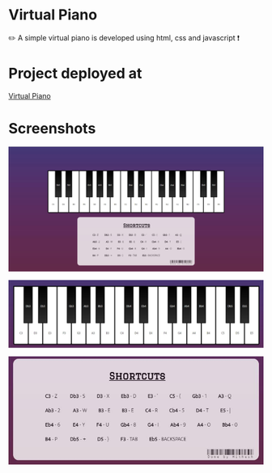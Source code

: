 # Virtual Piano
✏️ A simple virtual piano is developed using html, css and javascript ❗

# Project deployed at

<a href="https://mithesh14.github.io/Github-profile/">Virtual Piano</a>

# Screenshots

![screenshots](https://github.com/Mithesh14/Virtual-piano/blob/main/images/image1.jpg)

![screenshots](https://github.com/Mithesh14/Virtual-piano/blob/main/images/image2.jpg)

![screenshots](https://github.com/Mithesh14/Virtual-piano/blob/main/images/image3.jpg)
